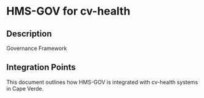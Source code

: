 # HMS-GOV for cv-health

## Description

Governance Framework

## Integration Points

This document outlines how HMS-GOV is integrated with cv-health systems in Cape Verde.
